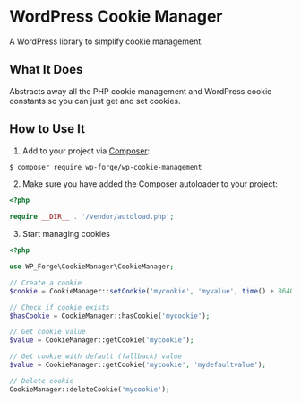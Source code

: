 # WordPress Cookie Manager
A WordPress library to simplify cookie management.

## What It Does
Abstracts away all the PHP cookie management and WordPress cookie constants so you can just get and set cookies. 

## How to Use It

1. Add to your project via [Composer](https://getcomposer.org/):

```bash
$ composer require wp-forge/wp-cookie-management
```

2. Make sure you have added the Composer autoloader to your project:

```php
<?php

require __DIR__ . '/vendor/autoload.php';
```

3. Start managing cookies

```php
<?php

use WP_Forge\CookieManager\CookieManager;

// Create a cookie
$cookie = CookieManager::setCookie('mycookie', 'myvalue', time() + 86400); // Expires one day from now

// Check if cookie exists
$hasCookie = CookieManager::hasCookie('mycookie');

// Get cookie value
$value = CookieManager::getCookie('mycookie');

// Get cookie with default (fallback) value
$value = CookieManager::getCookie('mycookie', 'mydefaultvalue');

// Delete cookie
CookieManager::deleteCookie('mycookie');
```
